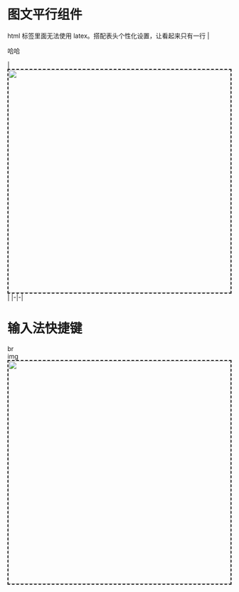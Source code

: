<style>
/* 图片全局设置 */
img {border:2px dashed;} 
/* 个性化表头样式 */
th  {border:5px solid; font-weight:normal;}
</style>

# 图文平行组件
html 标签里面无法使用 latex。搭配表头个性化设置，让看起来只有一行
|<p style="width:150px">哈哈</p>|<img src="" width=500/>|
|-|-|

# 输入法快捷键
br  <br>
img <img src="" width=500/>